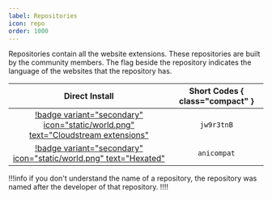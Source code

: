 ```yaml
---
label: Repositories
icon: repo
order: 1000
---
```


Repositories contain all the website extensions. These repositories are built by the community members. The flag beside the repository indicates the language of the websites that the repository has.

Direct Install | Short Codes { class="compact" }
:---: | :---:
[!badge variant="secondary" icon="static/world.png" text="Cloudstream extensions"](https://cutt.ly/jw9r3tnB) | `jw9r3tnB`
[!badge variant="secondary" icon="static/world.png" text="Hexated"](https://cutt.ly/anicompat) | `anicompat`

!!!info
if you don't understand the name of a repository, the repository was named after the developer of that repository.
!!!!
